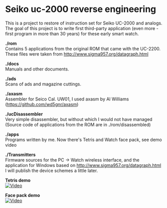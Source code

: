 # Seiko uc-2000 reverse engineering

This is a project to restore of instruction set for Seiko UC-2000 and analogs. The goal of this project is to write first third-party application (even more - first program in more than 30 years) for these early smart watch.


**./rom**<br />
Contains 5 applications from the original ROM that came with the UC-2200. These files were taken from http://www.sigma957.org/datagraph.html

**./docs**<br />
Manuals and other documents.

**./ads**<br />
Scans of ads and magazine cuttings.

**./axasm**<br />
Assembler for Seico Cal. UW01, I used axasm by Al Williams (https://github.com/wd5gnr/axasm)

**./ucDisassembler**<br />
Very simple disassembler, but without which I would not have managed (Source code of applications from the ROM are in ./rom/disassembled)

**./apps**<br />
Programs written by me. Now there's Tetris and Watch face pack, see demo video

**./Transmitters**<br />
Firmware sources for the PC -> Watch wireless interface, and the application for Windows based on http://www.sigma957.org/datagraph.html
I will publish the device schemes a little later.

**Tetris demo**<br />
[![Video](https://img.youtube.com/vi/BHnZNJsGcyE/0.jpg)](https://www.youtube.com/watch?v=BHnZNJsGcyE)

**Face pack demo**<br />
[![Video](https://img.youtube.com/vi/W52tVbbM9_A/0.jpg)](https://www.youtube.com/watch?v=W52tVbbM9_A)
